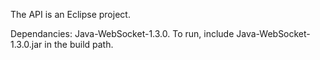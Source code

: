 The API is an Eclipse project.

Dependancies: Java-WebSocket-1.3.0.
To run, include Java-WebSocket-1.3.0.jar in the build path.
